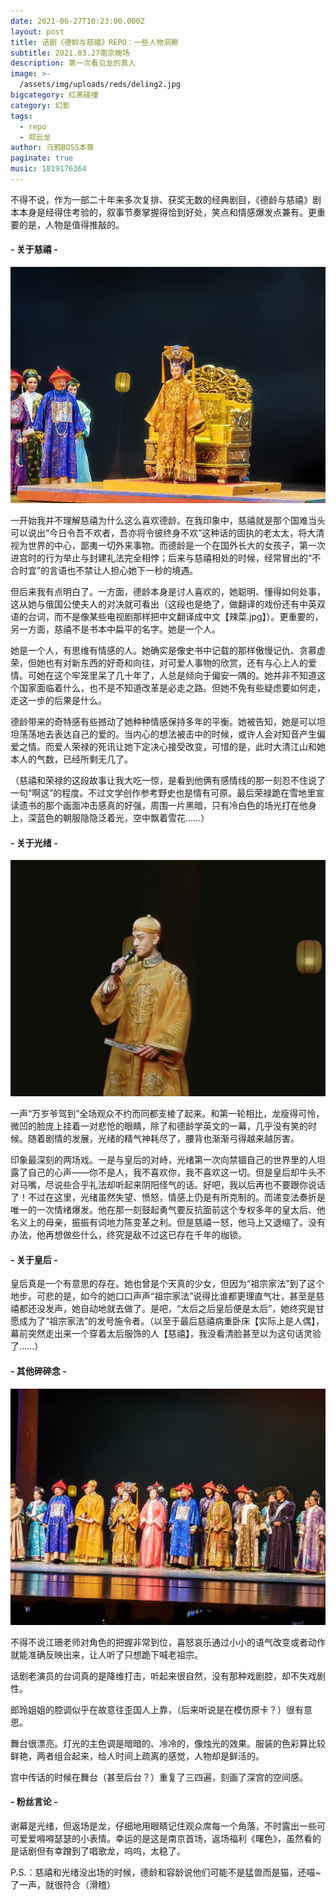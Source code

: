 ```yaml
---
date: 2021-06-27T10:23:00.000Z
layout: post
title: 话剧《德龄与慈禧》REPO：一些人物洞察
subtitle: 2021.03.27南京晚场
description: 第一次看见龙的真人
image: >-
  /assets/img/uploads/reds/deling2.jpg
bigcategory: 红黑碰撞
category: 幻影
tags:
  - repo
  - 郑云龙
author: 乌鸦BOSS本尊
paginate: true
music: 1819176364
---
```

不得不说，作为一部二十年来多次复排、获奖无数的经典剧目，《德龄与慈禧》剧本本身是经得住考验的，叙事节奏掌握得恰到好处，笑点和情感爆发点兼有。更重要的是，人物是值得推敲的。



#### \- 关于慈禧 -

<img src="../assets/img/uploads/reds/deling4.jpg" style="zoom:100%;" />

一开始我并不理解慈禧为什么这么喜欢德龄。在我印象中，慈禧就是那个国难当头可以说出“今日令吾不欢者，吾亦将令彼终身不欢”这种话的固执的老太太，将大清视为世界的中心，鄙夷一切外来事物。而德龄是一个在国外长大的女孩子，第一次进宫时的行为举止与封建礼法完全相悖；后来与慈禧相处的时候，经常冒出的“不合时宜”的言语也不禁让人担心她下一秒的境遇。

但后来我有点明白了。一方面，德龄本身是讨人喜欢的，她聪明、懂得如何处事，这从她与俄国公使夫人的对决就可看出（这段也是绝了，做翻译的戏份还有中英双语的台词，而不是像某些电视剧那样把中文翻译成中文【辣菜.jpg】）。更重要的，另一方面，慈禧不是书本中扁平的名字。她是一个人。

她是一个人，有思维有情感的人。她确实是像史书中记载的那样傲慢记仇、贪慕虚荣，但她也有对新东西的好奇和向往，对可爱人事物的欣赏，还有与心上人的爱情。可她在这个牢笼里呆了几十年了，人总是倾向于偏安一隅的。她并非不知道这个国家面临着什么，也不是不知道改革是必走之路。但她不免有些疑虑要如何走，走这一步的后果是什么。

德龄带来的奇特感有些撼动了她种种情感保持多年的平衡。她被告知，她是可以坦坦荡荡地去表达自己的爱的。当内心的想法被击中的时候，或许人会对知音产生偏爱之情。而爱人荣禄的死讯让她下定决心接受改变，可惜的是，此时大清江山和她本人的气数，已经所剩无几了。

（慈禧和荣禄的这段故事让我大吃一惊，是看到他俩有感情线的那一刻忍不住说了一句“啊这”的程度。不过文学创作参考野史也是情有可原。最后荣禄跪在雪地里宣读遗书的那个画面冲击感真的好强，周围一片黑暗，只有冷白色的场光打在他身上，深蓝色的朝服隐隐泛着光，空中飘着雪花……）



#### \- 关于光绪 -

<img src="../assets/img/uploads/reds/deling3.jpg" style="zoom:100%;" />

一声“万岁爷驾到”全场观众不约而同都支棱了起来。和第一轮相比，龙瘦得可怜，微凹的脸庞上挂着一对悲怆的眼睛，除了和德龄学英文的一幕，几乎没有笑的时候。随着剧情的发展，光绪的精气神耗尽了，腰背也渐渐弓得越来越厉害。

印象最深刻的两场戏。一是与皇后的对峙，光绪第一次向禁锢自己的世界里的人坦露了自己的心声——你不是人，我不喜欢你，我不喜欢这一切。但是皇后却牛头不对马嘴，尽说些合乎礼法却听起来阴阳怪气的话。好吧，我以后再也不要跟你说话了！不过在这里，光绪虽然失望、愤怒，情感上仍是有所克制的。而递变法奏折是唯一的一次情绪爆发。他在那一刻鼓起勇气要反抗面前这个专权多年的皇太后、他名义上的母亲，振振有词地力陈变革之利。但是慈禧一怒，他马上又退缩了。没有办法，他再想做些什么，终究是敌不过这已存在千年的枷锁。



#### \- 关于皇后 -

皇后真是一个有意思的存在。她也曾是个天真的少女，但因为“祖宗家法”到了这个地步。可悲的是，如今的她口口声声“祖宗家法”说得比谁都更理直气壮，甚至是慈禧都还没发声，她自动地就去做了。是吧，“太后之后皇后便是太后”，她终究是甘愿成为了“祖宗家法”的发号施令者。（以至于最后慈禧病重卧床【实际上是人偶】，幕前突然走出来一个穿着太后服饰的人【慈禧】，我没看清脸甚至以为这句话灵验了……）



#### \- 其他碎碎念 -

<img src="../assets/img/uploads/reds/deling1.jpg" style="zoom:100%;" />

不得不说江珊老师对角色的把握非常到位，喜怒哀乐通过小小的语气改变或者动作就能准确反映出来，让人听了只想跪下喊老祖宗。

话剧老演员的台词真的是降维打击，听起来很自然，没有那种戏剧腔，却不失戏剧性。

郎玲姐姐的腔调似乎在故意往歪国人上靠，（后来听说是在模仿原卡？）很有意思。

舞台很漂亮。灯光的主色调是暗暗的、冷冷的，像烛光的效果。服装的色彩算比较鲜艳，两者组合起来，给人时间上疏离的感觉，人物却是鲜活的。

宫中传话的时候在舞台（甚至后台？）重复了三四遍，刻画了深宫的空间感。



#### \- 粉丝言论 -

谢幕是光绪，但返场是龙，仔细地用眼睛记住观众席每一个角落，不时露出一些可可爱爱嘚嘚瑟瑟的小表情。幸运的是这是南京首场，返场福利《曙色》，虽然看的是话剧但有幸蹭到了唱歌龙，呜呜，太稳了。

P.S.：慈禧和光绪没出场的时候，德龄和容龄说他们可能不是猛兽而是猫，还喵~了一声，就很符合（滑稽）

<br>